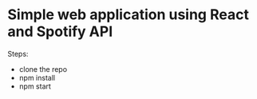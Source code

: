 # Simple web application using React and Spotify API

Steps:

- clone the repo
- npm install
- npm start